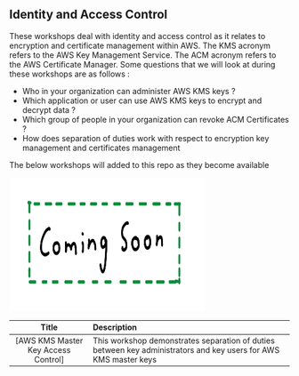 ## Identity and Access Control

These workshops deal with identity and access control as it relates to encryption and certificate management within AWS. The KMS acronym 
refers to the AWS Key Management Service. The ACM acronym refers to the AWS Certificate Manager. Some questions that we will look at during
these workshops are as follows :

* Who in your organization can administer AWS KMS keys ?
* Which application or user can use AWS KMS keys to encrypt and decrypt data ?
* Which group of people in your organization can revoke ACM Certificates ?
* How does separation of duties work with respect to encryption key management and certificates management

The below workshops will added to this repo as they become available

<!DOCTYPE html>
<html>
<body>

<kbd>
<img src="images/coming-soon.png" width="352" height="240" title="Coming Soon">
</kbd>
<br>

</body>
</html>



Title               | Description
:---: | :---
[AWS KMS Master Key Access Control] | This workshop demonstrates separation of duties between key administrators and key users for AWS KMS master keys


